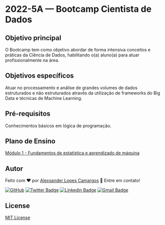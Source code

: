 # 2022-5A — Bootcamp Cientista de Dados

## Objetivo principal

O Bootcamp tem como objetivo abordar de forma intensiva conceitos e práticas da Ciência de Dados, habilitando o(a) aluno(a) para atuar profissionalmente na área.

## Objetivos específicos

Atuar no processamento e análise de grandes volumes de dados estruturados e não estruturados através
da utilização de frameworks do Big Data e técnicas de Machine Learning.

## Pré-requisitos

Conhecimentos básicos em lógica de programação.

## Plano de Ensino
[Módulo 1 - Fundamentos de estatística e aprendizado de máquina](Modulo_1)

## Autor

Feito com :heart: por [Alexsander Lopes Camargos](https://github.com/alexcamargos) :wave: Entre em contato!

[![GitHub](https://img.shields.io/badge/-AlexCamargos-1ca0f1?style=flat-square&labelColor=1ca0f1&logo=github&logoColor=white&link=https://github.com/alexcamargos)](https://github.com/alexcamargos)
[![Twitter Badge](https://img.shields.io/badge/-@alcamargos-1ca0f1?style=flat-square&labelColor=1ca0f1&logo=twitter&logoColor=white&link=https://twitter.com/alcamargos)](https://twitter.com/alcamargos)
[![Linkedin Badge](https://img.shields.io/badge/-alexcamargos-1ca0f1?style=flat-square&logo=Linkedin&logoColor=white&link=https://www.linkedin.com/in/alexcamargos/)](https://www.linkedin.com/in/alexcamargos/)
[![Gmail Badge](https://img.shields.io/badge/-alcamargos@vivaldi.net-1ca0f1?style=flat-square&labelColor=1ca0f1&logo=Gmail&logoColor=white&link=mailto:alcamargos@vivaldi.net)](mailto:alcamargos@vivaldi.net)

## License

[MIT License](https://choosealicense.com/licenses/mit/)
